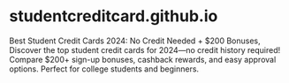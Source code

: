 # studentcreditcard.github.io
Best Student Credit Cards 2024: No Credit Needed + $200 Bonuses, Discover the top student credit cards for 2024—no credit history required! Compare $200+ sign-up bonuses, cashback rewards, and easy approval options. Perfect for college students and beginners.
